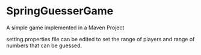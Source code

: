 # SpringGuesserGame
A simple game implemented in a Maven Project

setting.properties file can be edited to set the range of players and range of numbers that can be guessed.
